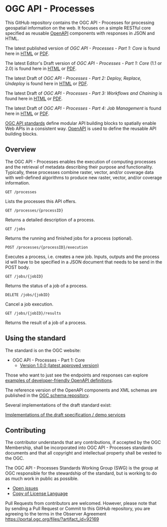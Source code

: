 # OGC API - Processes

This GitHub repository contains the OGC API - Processes for processing geospatial information on the web. It focuses on a simple RESTful core specified
as reusable [OpenAPI](http://openapis.org) components with responses in JSON and HTML.

The latest published version of _OGC API - Processes - Part 1: Core_ is found here in [HTML](https://docs.ogc.org/is/18-062r2/18-062r2.html) or [PDF](https://docs.ogc.org/is/18-062r2/18-062r2.pdf).

The latest Editor's Draft version of _OGC API - Processes - Part 1: Core_ (1.1 or 2.0) is found here in [HTML](https://docs.ogc.org/DRAFTS/18-062.html) or [PDF](https://docs.ogc.org/DRAFTS/18-062.pdf).

The latest Draft of _OGC API - Processes - Part 2: Deploy, Replace, Undeploy_ is found here in [HTML](http://docs.ogc.org/DRAFTS/20-044.html) or [PDF](http://docs.ogc.org/DRAFTS/20-044.pdf).

The latest Draft of _OGC API - Processes - Part 3: Workflows and Chaining_ is found here in [HTML](https://docs.ogc.org/DRAFTS/21-009.html) or [PDF](https://docs.ogc.org/DRAFTS/21-009.pdf).

The latest Draft of _OGC API - Processes - Part 4: Job Management_ is found here in [HTML](https://docs.ogc.org/DRAFTS/24-051.html) or [PDF](https://docs.ogc.org/DRAFTS/24-051.pdf).

[OGC API standards](https://ogcapi.ogc.org) define modular API building blocks to spatially enable Web APIs
in a consistent way. [OpenAPI](http://openapis.org) is used to define the reusable
API building blocks.

## Overview

The OGC API - Processes enables the execution of computing processes and the retrieval of metadata describing their purpose and functionality.
Typically, these processes combine raster, vector, and/or coverage data with well-defined algorithms to produce new raster, vector, and/or coverage information.

```
GET /processes
```

Lists the processes this API offers.

```
GET /processes/{processID}
```

Returns a detailed description of a process.

```
GET /jobs
```

Returns the running and finished jobs for a process (optional).

```
POST /processes/{processID}/execution
```

Executes a process, i.e. creates a new job. Inputs, outputs and the process id will have to be specified in
a JSON document that needs to be send in the POST body.

```
GET /jobs/{jobID}
```

Returns the status of a job of a process.

```
DELETE /jobs/{jobID}
```

Cancel a job execution.

```
GET /jobs/{jobID}/results
```

Returns the result of a job of a process.

## Using the standard


The standard is on the OGC website:

* OGC API - Processes - Part 1: Core
  * [Version 1.0.0 (latest approved version)](https://docs.ogc.org/is/18-062r2/18-062r2.html)

Those who want to just see the endpoints and responses can explore [examples of
developer-friendly OpenAPI definitions](https://ogcapi.ogc.org/processes).

The reference version of the OpenAPI components and XML schemas are published
in the [OGC schema repository](http://schemas.opengis.net/ogcapi/processes).

Several implementations of the draft standard exist:

[Implementations of the draft specification / demo services](./implementations.adoc)

## Contributing

The contributor understands that any contributions, if accepted by the OGC Membership, shall be incorporated into OGC API - Processes standards documents and that all copyright and intellectual property shall be vested to the OGC.

The OGC API - Processes Standards Working Group (SWG) is the group at OGC responsible for the stewardship of the standard, but is working to do as much work in public as possible.

* [Open issues](https://github.com/opengeospatial/ogcapi-processes/issues)
* [Copy of License Language](https://raw.githubusercontent.com/opengeospatial/ogcapi-processes/master/LICENSE)

Pull Requests from contributors are welcomed. However, please note that by sending a Pull Request or Commit to this GitHub repository, you are agreeing to the terms in the Observer Agreement https://portal.ogc.org/files/?artifact_id=92169

